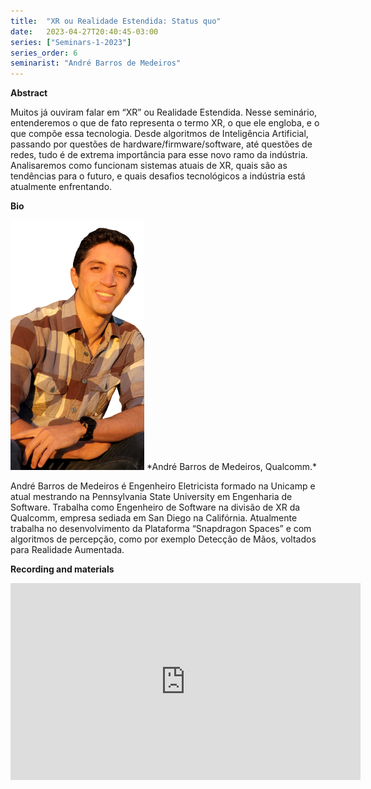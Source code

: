 ```yaml
---
title:  "XR ou Realidade Estendida: Status quo"
date:   2023-04-27T20:40:45-03:00
series: ["Seminars-1-2023"]
series_order: 6
seminarist: "André Barros de Medeiros"
---
```


**Abstract** 

Muitos já ouviram falar em “XR” ou Realidade Estendida. Nesse seminário, entenderemos o que de fato representa o termo XR, o que ele engloba, e o que compõe essa tecnologia. Desde algoritmos de Inteligência Artificial, passando por questões de hardware/firmware/software, até questões de redes,  tudo é de extrema importância para esse novo ramo da indústria. Analisaremos como funcionam sistemas atuais de XR, quais são as tendências para o futuro, e quais desafios tecnológicos a indústria está atualmente enfrentando. 



**Bio** 

<img alt="André Barros de Medeiros Foto bio" src="https://github.com/ia377-feec-unicamp/ia377-feec-unicamp.github.io/blob/main/pictures/andre2.png?raw=true" style="width: 214px; height: 400px;"  >
*André Barros de Medeiros, Qualcomm.*  

André Barros de Medeiros é Engenheiro Eletricista formado na Unicamp e atual mestrando na Pennsylvania State University em Engenharia de Software. Trabalha como Engenheiro de Software na divisão de XR da Qualcomm, empresa sediada em San Diego na Califórnia. Atualmente trabalha no desenvolvimento da Plataforma “Snapdragon Spaces” e com algoritmos de percepção, como por exemplo Detecção de Mãos, voltados para Realidade Aumentada.

 

**Recording and materials**

<iframe width="560" height="315" src="https://www.youtube.com/embed/BM6mkuaY4SE" title="YouTube video player" frameborder="0" allow="accelerometer; autoplay; clipboard-write; encrypted-media; gyroscope; picture-in-picture; web-share" allowfullscreen></iframe>